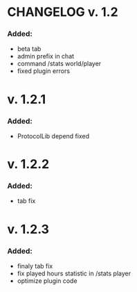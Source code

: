 # CHANGELOG v. 1.2
### Added:
- beta tab
- admin prefix in chat
- command /stats world/player
- fixed plugin errors

# v. 1.2.1
### Added:
- ProtocolLib depend fixed

# v. 1.2.2
### Added:
- tab fix

# v. 1.2.3
### Added:
- finaly tab fix
- fix played hours statistic in /stats player <player>
- optimize plugin code